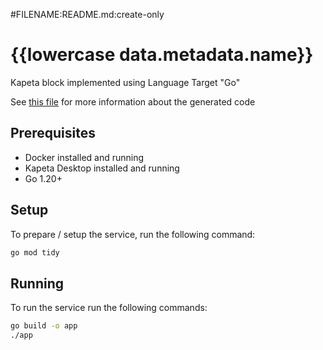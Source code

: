 #FILENAME:README.md:create-only
# {{lowercase data.metadata.name}}

Kapeta block implemented using Language Target "Go"

See [this file](src/.generated/README.md) for more information about the generated code

## Prerequisites
- Docker installed and running
- Kapeta Desktop installed and running
- Go 1.20+

## Setup

To prepare / setup the service, run the following command:
```bash
go mod tidy
```

## Running
To run the service run the following commands:
```bash
go build -o app
./app
```